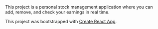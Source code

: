 This project is a personal stock management application where you can add, remove, and check your earnings in real time.

This project was bootstrapped with [Create React App](https://github.com/facebook/create-react-app).

